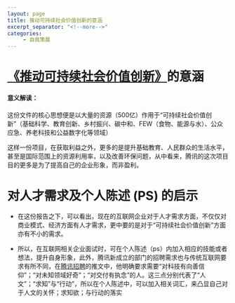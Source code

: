 ```yaml
---
layout: page
title: 推动可持续社会价值创新的意涵
excerpt_separator: "<!--more-->"
categories:
     - 自我策展
---
```

# [《推动可持续社会价值创新》](https://mp.weixin.qq.com/s/9puAGSuORGeZ7-8EbK_xRQ)的意涵
<!--more-->
#### 意义解读：
这份文件的核心思想便是以大量的资源（500亿）作用于“可持续社会价值创新”（基础科学、教育创新、乡村振兴、碳中和、FEW（食物、能源与水）、公众应急、养老科技和公益数字化等领域）

这样一份项目，在获取利益之外，更多的是提升基础教育、人民群众的生活水平，甚至是国际范围上的资源利用率，以及改善环保问题，从中看来，腾讯的这次项目目的更多是为了提高自己的企业形象，而非盈利。


# 对人才需求及个人陈述 (PS) 的启示

* 在这份报告之下，可以看出，现在的互联网企业对于人才需求方面，不仅仅对商业模式、经济方面有人才需求，更中要的是对于“可持续社会价值创新”方面亦有不小的需求。

* 所以，在互联网相关企业面试时，可在个人陈述（ps）内加入相应的技能或者想法，提升自身形象，此外，腾讯新成立的部门的招聘需求也与传统互联网要求有所不同，在[腾讯招聘](https://mp.weixin.qq.com/s/9DO_pl9r0rA7tynwmELtOA)的推文中，他明确要求需要“对科技有向善信仰”；“对未知领域好奇”；“对交付有执念”的人。这三点分别代表了“人文”；“求知”与“行动”，所以在个人陈述中，可以加入相关词汇，来凸显自己对于人文的关怀；求知欲；与行动的落实
